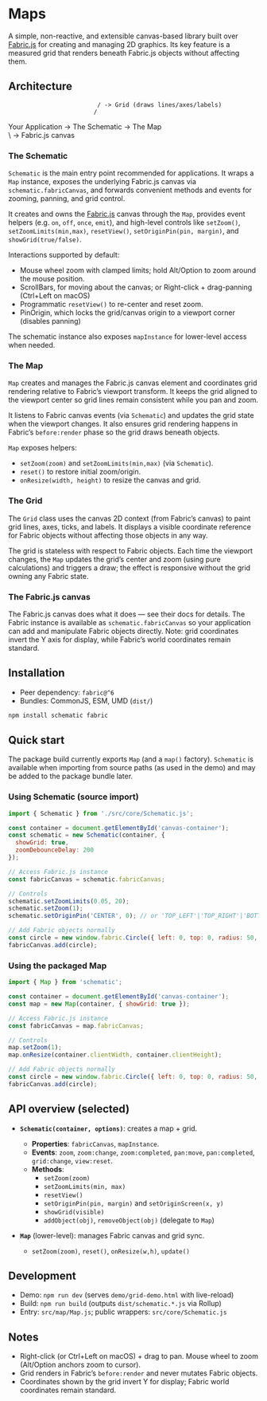 # Maps

A simple, non-reactive, and extensible canvas-based library built over [Fabric.js](https://fabricjs.com/) for creating and managing 2D graphics. Its key feature is a measured grid that renders beneath Fabric.js objects without affecting them.

## Architecture
                             / -> Grid (draws lines/axes/labels)
                            /
Your Application -> The Schematic -> The Map
                                \
                                 \ -> Fabric.js canvas

### The Schematic

`Schematic` is the main entry point recommended for applications. It wraps a `Map` instance, exposes the underlying Fabric.js canvas via `schematic.fabricCanvas`, and forwards convenient methods and events for zooming, panning, and grid control.

It creates and owns the [Fabric.js](https://fabricjs.com/) canvas through the `Map`, provides event helpers (e.g. `on`, `off`, `once`, `emit`), and high-level controls like `setZoom()`, `setZoomLimits(min,max)`, `resetView()`, `setOriginPin(pin, margin)`, and `showGrid(true/false)`.

Interactions supported by default:
- Mouse wheel zoom with clamped limits; hold Alt/Option to zoom around the mouse position.
- ScrollBars, for moving about the canvas; or Right-click + drag-panning (Ctrl+Left on macOS)
- Programmatic `resetView()` to re-center and reset zoom.
- PinOrigin, which locks the grid/canvas origin to a viewport corner (disables panning)

The schematic instance also exposes `mapInstance` for lower-level access when needed.

### The Map

`Map` creates and manages the Fabric.js canvas element and coordinates grid rendering relative to Fabric’s viewport transform. It keeps the grid aligned to the viewport center so grid lines remain consistent while you pan and zoom.

It listens to Fabric canvas events (via `Schematic`) and updates the grid state when the viewport changes. It also ensures grid rendering happens in Fabric’s `before:render` phase so the grid draws beneath objects.

`Map` exposes helpers:
- `setZoom(zoom)` and `setZoomLimits(min,max)` (via `Schematic`).
- `reset()` to restore initial zoom/origin.
- `onResize(width, height)` to resize the canvas and grid.

### The Grid

The `Grid` class uses the canvas 2D context (from Fabric’s canvas) to paint grid lines, axes, ticks, and labels. It displays a visible coordinate reference for Fabric objects without affecting those objects in any way.

The grid is stateless with respect to Fabric objects. Each time the viewport changes, the `Map` updates the grid’s center and zoom (using pure calculations) and triggers a draw; the effect is responsive without the grid owning any Fabric state.

### The Fabric.js canvas

The Fabric.js canvas does what it does — see their docs for details. The Fabric instance is available as `schematic.fabricCanvas` so your application can add and manipulate Fabric objects directly. Note: grid coordinates invert the Y axis for display, while Fabric’s world coordinates remain standard.

## Installation

- Peer dependency: `fabric@^6`
- Bundles: CommonJS, ESM, UMD (`dist/`)

```bash
npm install schematic fabric
```

## Quick start

The package build currently exports `Map` (and a `map()` factory). `Schematic` is available when importing from source paths (as used in the demo) and may be added to the package bundle later.

### Using Schematic (source import)

```javascript
import { Schematic } from './src/core/Schematic.js';

const container = document.getElementById('canvas-container');
const schematic = new Schematic(container, {
  showGrid: true,
  zoomDebounceDelay: 200
});

// Access Fabric.js instance
const fabricCanvas = schematic.fabricCanvas;

// Controls
schematic.setZoomLimits(0.05, 20);
schematic.setZoom(1);
schematic.setOriginPin('CENTER', 0); // or 'TOP_LEFT'|'TOP_RIGHT'|'BOTTOM_LEFT'|'BOTTOM_RIGHT'|'NONE'

// Add Fabric objects normally
const circle = new window.fabric.Circle({ left: 0, top: 0, radius: 50, fill: '#eee' });
fabricCanvas.add(circle);
```

### Using the packaged Map

```javascript
import { Map } from 'schematic';

const container = document.getElementById('canvas-container');
const map = new Map(container, { showGrid: true });

// Access Fabric.js instance
const fabricCanvas = map.fabricCanvas;

// Controls
map.setZoom(1);
map.onResize(container.clientWidth, container.clientHeight);

// Add Fabric objects normally
const circle = new window.fabric.Circle({ left: 0, top: 0, radius: 50, fill: '#eee' });
fabricCanvas.add(circle);
```

## API overview (selected)

- **`Schematic(container, options)`**: creates a map + grid.
  - **Properties**: `fabricCanvas`, `mapInstance`.
  - **Events**: `zoom`, `zoom:change`, `zoom:completed`, `pan:move`, `pan:completed`, `grid:change`, `view:reset`.
  - **Methods**:
    - `setZoom(zoom)`
    - `setZoomLimits(min, max)`
    - `resetView()`
    - `setOriginPin(pin, margin)` and `setOriginScreen(x, y)`
    - `showGrid(visible)`
    - `addObject(obj)`, `removeObject(obj)` (delegate to `Map`)

- **`Map`** (lower-level): manages Fabric canvas and grid sync.
  - `setZoom(zoom)`, `reset()`, `onResize(w,h)`, `update()`

## Development

- Demo: `npm run dev` (serves `demo/grid-demo.html` with live-reload)
- Build: `npm run build` (outputs `dist/schematic.*.js` via Rollup)
- Entry: `src/map/Map.js`; public wrappers: `src/core/Schematic.js`

## Notes

- Right-click (or Ctrl+Left on macOS) + drag to pan. Mouse wheel to zoom (Alt/Option anchors zoom to cursor).
- Grid renders in Fabric’s `before:render` and never mutates Fabric objects.
- Coordinates shown by the grid invert Y for display; Fabric world coordinates remain standard.
